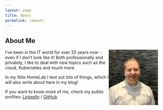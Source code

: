 ```yaml
---
layout: page
title: About
permalink: /about/
---
```


## About Me
<img align="right" height="183" src="/assets/images/content/fabianborn-neu.jpg">

I’ve been in the IT world for over 25 years now - even if I don’t look like it! Both professionally and privately, I like to deal with new topics such as the cloud, Kubernetes and much more.

In my little HomeLab I test out lots of things, which I will also write about here in my blog!

If you want to know more of me, check my public profiles:
[LinkedIn][linkedin] / [GitHub][github]


[linkedin]: https://linkedin.com/in/fabian-born
[github]: https://github.com/fabian-born
